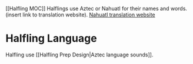 [[Halfling MOC]] Halflings use Aztec or Nahuatl for their names and words. (insert link to translation website). [Nahuatl translation website](https://nahuatl.uoregon.edu/)

# Halfling Language
Halfling use [[Halfling Prep Design|Aztec language sounds]].